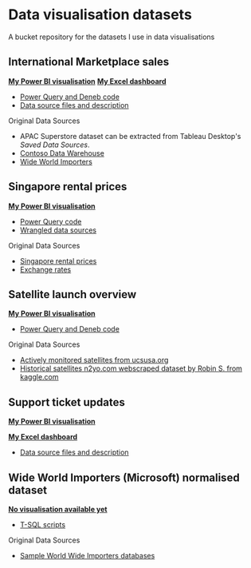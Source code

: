 # Data visualisation datasets
A bucket repository for the datasets I use in data visualisations

## International Marketplace sales
**[My Power BI visualisation](https://community.powerbi.com/t5/Data-Stories-Gallery/International-Marketplace-profit-report-using-Python-and-Deneb/m-p/2480550#M7154)**
**[My Excel dashboard](https://datamesse.github.io/#/project/ExcelInternationalMarketplaceProfitForecast)**
* [Power Query and Deneb code](https://github.com/datamesse/data-visualisation-datasets/blob/main/International%20Marketplace%20sales/Power%20Query%20and%20Deneb%20code.md)
* [Data source files and description](https://github.com/datamesse/data-visualisation-datasets/tree/main/International%20Marketplace%20sales)

Original Data Sources
* APAC Superstore dataset can be extracted from Tableau Desktop's *Saved Data Sources*.
* [Contoso Data Warehouse](https://www.microsoft.com/en-us/download/details.aspx?id=18279)
* [Wide World Importers](https://github.com/Microsoft/sql-server-samples/releases/tag/wide-world-importers-v1.0)

## Singapore rental prices
**[My Power BI visualisation](https://community.powerbi.com/t5/Data-Stories-Gallery/Quarterly-Singapore-median-rental-prices-by-currency/m-p/2125424)**
* [Power Query code](https://github.com/datamesse/data-visualisation-datasets/tree/main/Singapore%20rental%20prices)
* [Wrangled data sources](https://github.com/datamesse/data-visualisation-datasets/raw/main/Singapore%20rental%20prices/Singapore%20rental%20prices.xlsx)

Original Data Sources
* [Singapore rental prices](https://data.gov.sg/dataset/median-rent-by-town-and-flat-type)
* [Exchange rates](https://www.ofx.com/en-us/forex-news/historical-exchange-rates/)

## Satellite launch overview
**[My Power BI visualisation](https://community.powerbi.com/t5/Data-Stories-Gallery/Satellite-launch-overview/m-p/2730077)**
* [Power Query and Deneb code](https://github.com/datamesse/data-visualisation-datasets/tree/main/Satellite%20launch%20overview)

Original Data Sources
* [Actively monitored satellites from ucsusa.org](https://www.ucsusa.org/resources/satellite-database)
* [Historical satellites n2yo.com webscraped dataset by Robin S. from kaggle.com](https://www.kaggle.com/datasets/heyrobin/satellite-data-19572022)

## Support ticket updates
**[My Power BI visualisation](https://community.powerbi.com/t5/Data-Stories-Gallery/Follow-the-sun-customer-service-support/m-p/2168279)**

**[My Excel dashboard](https://datamesse.github.io/#/project/ExcelCustomerSupportAgentPerformance)**
* [Data source files and description](https://github.com/datamesse/data-visualisation-datasets/tree/main/Support%20ticket%20updates)

## Wide World Importers (Microsoft) normalised dataset
**[No visualisation available yet](https://github.com/datamesse/data-visualisation-datasets)**
* [T-SQL scripts](https://github.com/datamesse/data-visualisation-datasets/tree/main/Wide%20World%20Importers)

Original Data Sources
* [Sample World Wide Importers databases](https://github.com/Microsoft/sql-server-samples/releases/tag/wide-world-importers-v1.0)